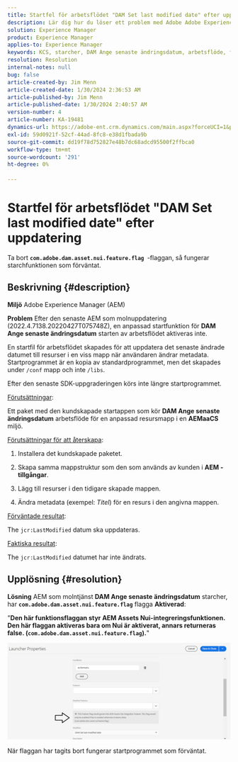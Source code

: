 ```yaml
---
title: Startfel för arbetsflödet "DAM Set last modified date" efter uppdatering
description: Lär dig hur du löser ett problem med Adobe Adobe Experience Manager där ett startfel inträffar för arbetsflödet"DAM Set last modified date" efter uppdatering.
solution: Experience Manager
product: Experience Manager
applies-to: Experience Manager
keywords: KCS, starcher, DAM Ange senaste ändringsdatum, arbetsflöde, fel, efter AEMaaCS-uppdatering, AEM, Adobe Experience Manager, utlöst, utlösare, felsökning, com.adobe.dam.asset.nui.feature.flag
resolution: Resolution
internal-notes: null
bug: false
article-created-by: Jim Menn
article-created-date: 1/30/2024 2:36:53 AM
article-published-by: Jim Menn
article-published-date: 1/30/2024 2:40:57 AM
version-number: 4
article-number: KA-19481
dynamics-url: https://adobe-ent.crm.dynamics.com/main.aspx?forceUCI=1&pagetype=entityrecord&etn=knowledgearticle&id=2e20a268-18bf-ee11-9079-6045bd006268
exl-id: 59d0921f-52cf-44ad-8fc8-e38d1fbada9b
source-git-commit: dd19f78d752827e48b7dc68adcd95500f2ffbca0
workflow-type: tm+mt
source-wordcount: '291'
ht-degree: 0%

---
```


# Startfel för arbetsflödet &quot;DAM Set last modified date&quot; efter uppdatering


Ta bort <b>`com.adobe.dam.asset.nui.feature.flag `</b>-flaggan, så fungerar starchfunktionen som förväntat.

## Beskrivning {#description}


<b>Miljö</b>
Adobe Experience Manager (AEM)

<b>Problem</b>
Efter den senaste AEM som molnuppdatering (2022.4.7138.20220427T075748Z), en anpassad startfunktion för <b>DAM Ange senaste ändringsdatum</b> starten av arbetsflödet aktiveras inte.

En startfil för arbetsflödet skapades för att uppdatera det senaste ändrade datumet till resurser i en viss mapp när användaren ändrar metadata.
Startprogrammet är en kopia av standardprogrammet, men det skapades under `/conf` mapp och inte `/libs`.

Efter den senaste SDK-uppgraderingen körs inte längre startprogrammet.

<u>Förutsättningar</u>:

Ett paket med den kundskapade startappen som kör <b>DAM Ange senaste ändringsdatum</b> arbetsflöde för en anpassad resursmapp i en <b>AEMaaCS</b> miljö.

<u>Förutsättningar för att återskapa</u>:

1. Installera det kundskapade paketet.

2. Skapa samma mappstruktur som den som används av kunden i <b>AEM - tillgångar</b>.

3. Lägg till resurser i den tidigare skapade mappen.

4. Ändra metadata (exempel: *Titel*) för en resurs i den angivna mappen.

<u>Förväntade resultat</u>:

The `jcr:LastModified` datum ska uppdateras.

<u>Faktiska resultat</u>:

The `jcr:LastModified` datumet har inte ändrats.


## Upplösning {#resolution}


<b>Lösning</b>
AEM som molntjänst <b>DAM Ange senaste ändringsdatum</b> starcher, har <b>`com.adobe.dam.asset.nui.feature.flag`</b> flagga <b>Aktiverad</b>:

&quot;<b>Den här funktionsflaggan styr AEM Assets Nui-integreringsfunktionen. Den här flaggan aktiveras bara om Nui är aktiverat, annars returneras false. (`com.adobe.dam.asset.nui.feature.flag`).</b>&quot;

![](assets/f0aaf60a-33d1-ec11-a7b5-00224809ccc2.png)

När flaggan har tagits bort fungerar startprogrammet som förväntat.
